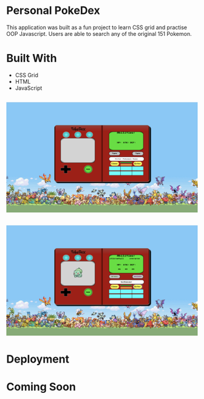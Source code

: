 # Personal PokeDex

This application was built as a fun project to learn CSS grid and practise OOP Javascript. Users are able to search any of the original 151 Pokemon.

# Built With

* CSS Grid
* HTML
* JavaScript

![alt text](https://github.com/ChrisMFernandes/pokedex/blob/master/images/image1.png "Landing page")
---
![alt text](https://github.com/ChrisMFernandes/pokedex/blob/master/images/image2.png "Landing page w/ Pokemon displayed")
---

# Deployment

# Coming Soon
